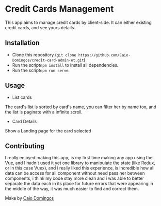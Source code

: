 # Credit Cards Management

This app aims to manage credit cards by client-side. It can either existing credit cards, and see yours details.

## Installation

- Clone this repository (`git clone https://github.com/Caio-Domingos/credit-card-admin-et.git`).
- Run the script`npm install` to install all dependencies.
- Run the script`npm run serve`.

## Usage

- List cards

The card's list is sorted by card's name, you can filter her by name too, and the list is paginate with a infinite scroll.

- Card Details

Show a Landing page for the card selected

## Contributing

I really enjoyed making this app, is my first time making any app using the Vue, and I hadn't used it yet one library to manipulate the state (like Redux, or in this case Vuex), and i really liked this experience, is incredible how all data can be access for all component without need pass her between components, i think my code stay more clean and i was able to better separate the data each in its place for future errors that were appearing in the middle of the way, it was much easier to find and correct them.

Make by [Caio Domingos](https://github.com/Caio-Domingos)

